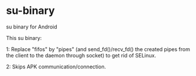 # su-binary
su binary for Android

This su binary:

1: Replace "fifos" by "pipes" (and send_fd()/recv_fd() the created pipes from the client to the daemon through socket) to get rid of SELinux.

2: Skips APK communication/connection.
